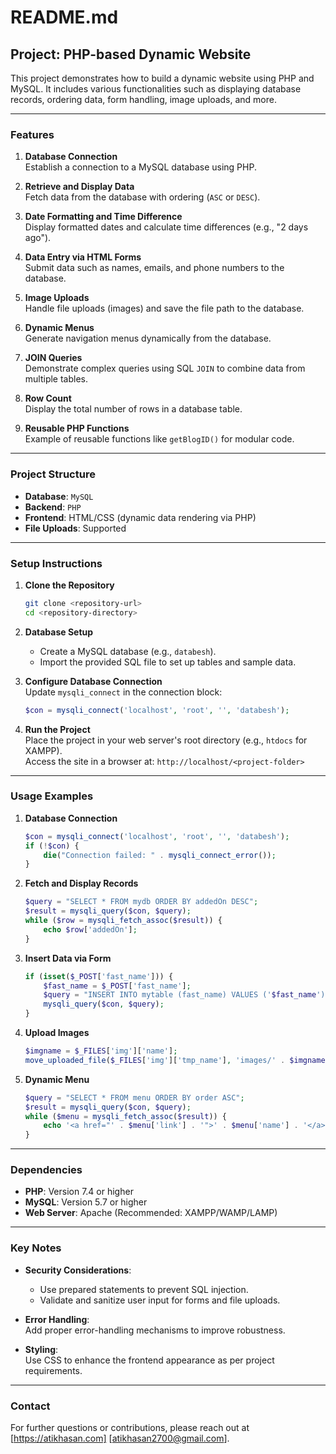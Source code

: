 # README.md

## Project: PHP-based Dynamic Website

This project demonstrates how to build a dynamic website using PHP and MySQL. It includes various functionalities such as displaying database records, ordering data, form handling, image uploads, and more.

---

### **Features**
1. **Database Connection**  
   Establish a connection to a MySQL database using PHP.

2. **Retrieve and Display Data**  
   Fetch data from the database with ordering (`ASC` or `DESC`).

3. **Date Formatting and Time Difference**  
   Display formatted dates and calculate time differences (e.g., "2 days ago").

4. **Data Entry via HTML Forms**  
   Submit data such as names, emails, and phone numbers to the database.

5. **Image Uploads**  
   Handle file uploads (images) and save the file path to the database.

6. **Dynamic Menus**  
   Generate navigation menus dynamically from the database.

7. **JOIN Queries**  
   Demonstrate complex queries using SQL `JOIN` to combine data from multiple tables.

8. **Row Count**  
   Display the total number of rows in a database table.

9. **Reusable PHP Functions**  
   Example of reusable functions like `getBlogID()` for modular code.

---

### **Project Structure**
- **Database**: `MySQL`
- **Backend**: `PHP`
- **Frontend**: HTML/CSS (dynamic data rendering via PHP)
- **File Uploads**: Supported

---

### **Setup Instructions**
1. **Clone the Repository**  
   ```bash
   git clone <repository-url>
   cd <repository-directory>
   ```

2. **Database Setup**  
   - Create a MySQL database (e.g., `databesh`).
   - Import the provided SQL file to set up tables and sample data.

3. **Configure Database Connection**  
   Update `mysqli_connect` in the connection block:
   ```php
   $con = mysqli_connect('localhost', 'root', '', 'databesh');
   ```

4. **Run the Project**  
   Place the project in your web server's root directory (e.g., `htdocs` for XAMPP).  
   Access the site in a browser at: `http://localhost/<project-folder>`

---

### **Usage Examples**
1. **Database Connection**
   ```php
   $con = mysqli_connect('localhost', 'root', '', 'databesh');
   if (!$con) {
       die("Connection failed: " . mysqli_connect_error());
   }
   ```

2. **Fetch and Display Records**
   ```php
   $query = "SELECT * FROM mydb ORDER BY addedOn DESC";
   $result = mysqli_query($con, $query);
   while ($row = mysqli_fetch_assoc($result)) {
       echo $row['addedOn'];
   }
   ```

3. **Insert Data via Form**
   ```php
   if (isset($_POST['fast_name'])) {
       $fast_name = $_POST['fast_name'];
       $query = "INSERT INTO mytable (fast_name) VALUES ('$fast_name')";
       mysqli_query($con, $query);
   }
   ```

4. **Upload Images**
   ```php
   $imgname = $_FILES['img']['name'];
   move_uploaded_file($_FILES['img']['tmp_name'], 'images/' . $imgname);
   ```

5. **Dynamic Menu**
   ```php
   $query = "SELECT * FROM menu ORDER BY order ASC";
   $result = mysqli_query($con, $query);
   while ($menu = mysqli_fetch_assoc($result)) {
       echo '<a href="' . $menu['link'] . '">' . $menu['name'] . '</a>';
   }
   ```

---

### **Dependencies**
- **PHP**: Version 7.4 or higher  
- **MySQL**: Version 5.7 or higher  
- **Web Server**: Apache (Recommended: XAMPP/WAMP/LAMP)

---

### **Key Notes**
- **Security Considerations**:  
   - Use prepared statements to prevent SQL injection.
   - Validate and sanitize user input for forms and file uploads.

- **Error Handling**:  
   Add proper error-handling mechanisms to improve robustness.

- **Styling**:  
   Use CSS to enhance the frontend appearance as per project requirements.

---

### **Contact**
For further questions or contributions, please reach out at [https://atikhasan.com] [atikhasan2700@gmail.com].
